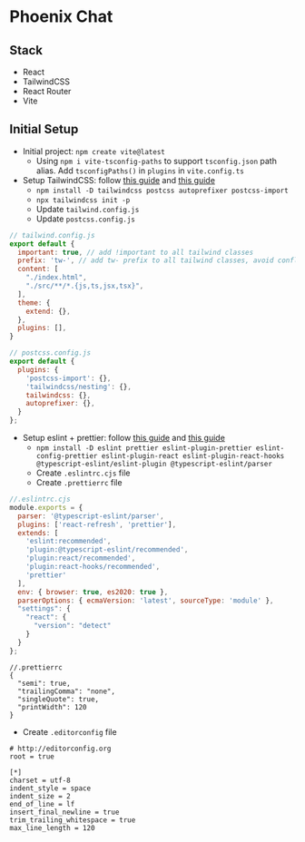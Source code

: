 # Phoenix Chat

## Stack

- React
- TailwindCSS
- React Router
- Vite

## Initial Setup

- Initial project: `npm create vite@latest`
  - Using `npm i vite-tsconfig-paths` to support `tsconfig.json` path alias. Add `tsconfigPaths()` in `plugins` in `vite.config.ts`
- Setup TailwindCSS: follow [this guide](https://tailwindcss.com/docs/guides/vite)
  and [this guide](https://tailwindcss.com/docs/using-with-preprocessors)
    - `npm install -D tailwindcss postcss autoprefixer postcss-import`
    - `npx tailwindcss init -p`
    - Update `tailwind.config.js`
    - Update `postcss.config.js`
```js
// tailwind.config.js
export default {
  important: true, // add !important to all tailwind classes
  prefix: 'tw-', // add tw- prefix to all tailwind classes, avoid conflict with other css frameworks
  content: [
    "./index.html",
    "./src/**/*.{js,ts,jsx,tsx}",
  ],
  theme: {
    extend: {},
  },
  plugins: [],
}
```


```js
// postcss.config.js
export default {
  plugins: {
    'postcss-import': {},
    'tailwindcss/nesting': {},
    tailwindcss: {},
    autoprefixer: {},
  }
};
```

- Setup eslint + prettier: follow [this guide](https://medium.com/tinyso/react-hero-setup-eslint-for-typescript-react-application-d171df2bb408) and [this guide](https://typescript-eslint.io/getting-started)
  - `npm install -D eslint prettier eslint-plugin-prettier eslint-config-prettier eslint-plugin-react eslint-plugin-react-hooks @typescript-eslint/eslint-plugin @typescript-eslint/parser`
  - Create `.eslintrc.cjs` file
  - Create `.prettierrc` file

```js
//.eslintrc.cjs
module.exports = {
  parser: '@typescript-eslint/parser',
  plugins: ['react-refresh', 'prettier'],
  extends: [
    'eslint:recommended',
    'plugin:@typescript-eslint/recommended',
    'plugin:react/recommended',
    'plugin:react-hooks/recommended',
    'prettier'
  ],
  env: { browser: true, es2020: true },
  parserOptions: { ecmaVersion: 'latest', sourceType: 'module' },
  "settings": {
    "react": {
      "version": "detect"
    }
  }
};

```

```json5
//.prettierrc
{
  "semi": true,
  "trailingComma": "none",
  "singleQuote": true,
  "printWidth": 120
}
```
- Create `.editorconfig` file
```
# http://editorconfig.org
root = true

[*]
charset = utf-8
indent_style = space
indent_size = 2
end_of_line = lf
insert_final_newline = true
trim_trailing_whitespace = true
max_line_length = 120
```
